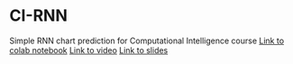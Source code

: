 # CI-RNN
Simple RNN chart prediction for Computational Intelligence course
[Link to colab notebook](https://colab.research.google.com/drive/1Y2D7COVYL8xsCw7vExcyWddRqekcs5cd?usp=sharing)
[Link to video](https://drive.google.com/file/d/13XR_hxL8G1rpMDdS9q0WLkhfcpd4RJe6/view?usp=sharing)
[Link to slides](https://docs.google.com/presentation/d/11QE9C3SoSUCzCA5X26LL06zBbaOcBqUm/edit?usp=sharing&ouid=117746454349534618180&rtpof=true&sd=true)
